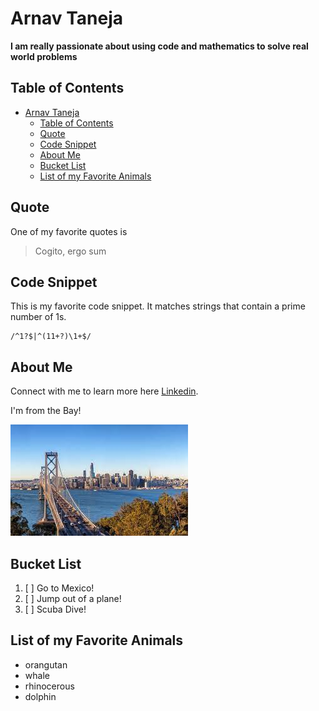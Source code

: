 # Arnav Taneja

**I am really passionate about using code and mathematics to solve real world problems**

## Table of Contents
 
- [Arnav Taneja](#arnav-taneja)
  - [Table of Contents](#table-of-contents)
  - [Quote](#quote)
  - [Code Snippet](#code-snippet)
  - [About Me](#about-me)
  - [Bucket List](#bucket-list)
  - [List of my Favorite Animals](#list-of-my-favorite-animals)



## Quote
One of my favorite quotes is 
> Cogito, ergo sum

## Code Snippet
This is my favorite code snippet. It matches strings that contain a prime number of 1s. 

```
/^1?$|^(11+?)\1+$/ 
```

## About Me
Connect with me to learn more here [Linkedin](https://www.linkedin.com/in/arnavtaneja/).

I'm from the Bay!




![](bayArea.jpeg)

## Bucket List

1. [ ]  Go to Mexico!
2. [ ]  Jump out of a plane!
3. [ ]  Scuba Dive!

## List of my Favorite Animals

- orangutan
- whale
- rhinocerous
- dolphin

